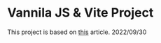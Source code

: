 # Vannila JS & Vite Project
This project is based on [this](https://zenn.dev/sakata_kazuma/articles/59a741489c8bbc) article. 2022/09/30